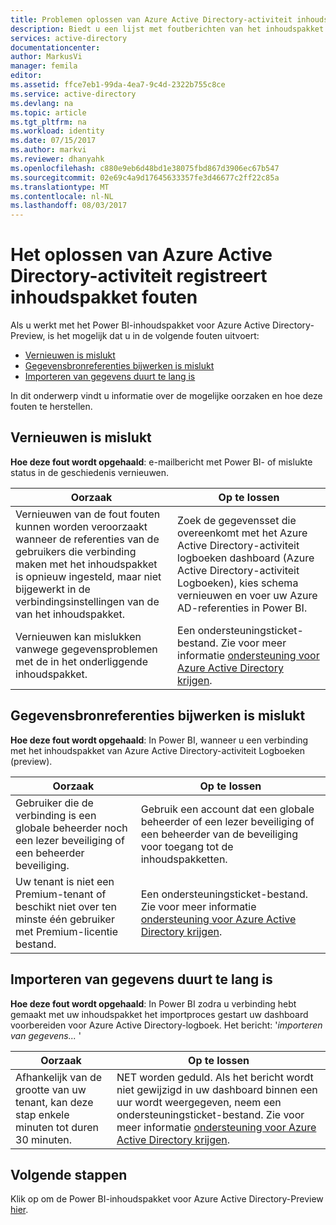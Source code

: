 ```yaml
---
title: Problemen oplossen van Azure Active Directory-activiteit inhoudspakket fouten-Logboeken | Microsoft Docs
description: Biedt u een lijst met foutberichten van het inhoudspakket van Azure Active Directory-activiteit en werk deze kunt oplossen.
services: active-directory
documentationcenter: 
author: MarkusVi
manager: femila
editor: 
ms.assetid: ffce7eb1-99da-4ea7-9c4d-2322b755c8ce
ms.service: active-directory
ms.devlang: na
ms.topic: article
ms.tgt_pltfrm: na
ms.workload: identity
ms.date: 07/15/2017
ms.author: markvi
ms.reviewer: dhanyahk
ms.openlocfilehash: c880e9eb6d48bd1e38075fbd867d3906ec67b547
ms.sourcegitcommit: 02e69c4a9d17645633357fe3d46677c2ff22c85a
ms.translationtype: MT
ms.contentlocale: nl-NL
ms.lasthandoff: 08/03/2017
---
```

# <a name="troubleshooting-azure-active-directory-activity-logs-content-pack-errors"></a>Het oplossen van Azure Active Directory-activiteit registreert inhoudspakket fouten 


Als u werkt met het Power BI-inhoudspakket voor Azure Active Directory-Preview, is het mogelijk dat u in de volgende fouten uitvoert: 

- [Vernieuwen is mislukt](active-directory-reporting-troubleshoot-content-pack.md#refresh-failed) 
- [Gegevensbronreferenties bijwerken is mislukt](active-directory-reporting-troubleshoot-content-pack.md#failed-to-update-data-source-credentials) 
- [Importeren van gegevens duurt te lang is](active-directory-reporting-troubleshoot-content-pack.md#importing-of-data-is-taking-too-long) 
 
In dit onderwerp vindt u informatie over de mogelijke oorzaken en hoe deze fouten te herstellen.
 
## <a name="refresh-failed"></a>Vernieuwen is mislukt 
 
**Hoe deze fout wordt opgehaald**: e-mailbericht met Power BI- of mislukte status in de geschiedenis vernieuwen. 


| Oorzaak | Op te lossen |
| ---   | ---        |
| Vernieuwen van de fout fouten kunnen worden veroorzaakt wanneer de referenties van de gebruikers die verbinding maken met het inhoudspakket is opnieuw ingesteld, maar niet bijgewerkt in de verbindingsinstellingen van de van het inhoudspakket. | Zoek de gegevensset die overeenkomt met het Azure Active Directory-activiteit logboeken dashboard (Azure Active Directory-activiteit Logboeken), kies schema vernieuwen en voer uw Azure AD-referenties in Power BI. |
| Vernieuwen kan mislukken vanwege gegevensproblemen met de in het onderliggende inhoudspakket. | Een ondersteuningsticket-bestand. Zie voor meer informatie [ondersteuning voor Azure Active Directory krijgen](active-directory-troubleshooting-support-howto.md).|
 
 
## <a name="failed-to-update-data-source-credentials"></a>Gegevensbronreferenties bijwerken is mislukt 
 
**Hoe deze fout wordt opgehaald**: In Power BI, wanneer u een verbinding met het inhoudspakket van Azure Active Directory-activiteit Logboeken (preview). 

| Oorzaak | Op te lossen |
| ---   | ---        |
| Gebruiker die de verbinding is een globale beheerder noch een lezer beveiliging of een beheerder beveiliging. | Gebruik een account dat een globale beheerder of een lezer beveiliging of een beheerder van de beveiliging voor toegang tot de inhoudspakketten. |
| Uw tenant is niet een Premium-tenant of beschikt niet over ten minste één gebruiker met Premium-licentie bestand. | Een ondersteuningsticket-bestand. Zie voor meer informatie [ondersteuning voor Azure Active Directory krijgen](active-directory-troubleshooting-support-howto.md).|
 

 

## <a name="importing-of-data-is-taking-too-long"></a>Importeren van gegevens duurt te lang is 
 
**Hoe deze fout wordt opgehaald**: In Power BI zodra u verbinding hebt gemaakt met uw inhoudspakket het importproces gestart uw dashboard voorbereiden voor Azure Active Directory-logboek. Het bericht: '*importeren van gegevens...* '  

| Oorzaak | Op te lossen |
| ---   | ---        |
| Afhankelijk van de grootte van uw tenant, kan deze stap enkele minuten tot duren 30 minuten. | NET worden geduld. Als het bericht wordt niet gewijzigd in uw dashboard binnen een uur wordt weergegeven, neem een ondersteuningsticket-bestand. Zie voor meer informatie [ondersteuning voor Azure Active Directory krijgen](active-directory-troubleshooting-support-howto.md).|

## <a name="next-steps"></a>Volgende stappen

Klik op om de Power BI-inhoudspakket voor Azure Active Directory-Preview [hier](https://powerbi.microsoft.com/en-us/blog/azure-active-directory-meets-power-bi/).


